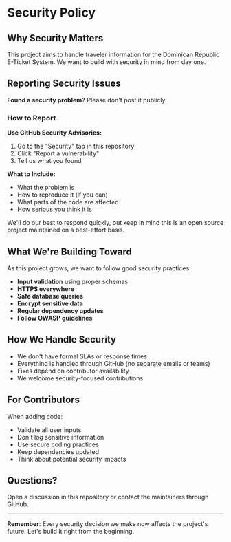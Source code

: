 # Security Policy

## Why Security Matters

This project aims to handle traveler information for the Dominican Republic E-Ticket System. We want to build with security in mind from day one.

## Reporting Security Issues

**Found a security problem?** Please don't post it publicly.

### How to Report

**Use GitHub Security Advisories:**

1. Go to the "Security" tab in this repository
2. Click "Report a vulnerability"
3. Tell us what you found

**What to Include:**

- What the problem is
- How to reproduce it (if you can)
- What parts of the code are affected
- How serious you think it is

We'll do our best to respond quickly, but keep in mind this is an open source project maintained on a best-effort basis.

## What We're Building Toward

As this project grows, we want to follow good security practices:

- **Input validation** using proper schemas
- **HTTPS everywhere**
- **Safe database queries**
- **Encrypt sensitive data**
- **Regular dependency updates**
- **Follow OWASP guidelines**

## How We Handle Security

- We don't have formal SLAs or response times
- Everything is handled through GitHub (no separate emails or teams)
- Fixes depend on contributor availability
- We welcome security-focused contributions

## For Contributors

When adding code:

- Validate all user inputs
- Don't log sensitive information
- Use secure coding practices
- Keep dependencies updated
- Think about potential security impacts

## Questions?

Open a discussion in this repository or contact the maintainers through GitHub.

---

**Remember**: Every security decision we make now affects the project's future. Let's build it right from the beginning.
